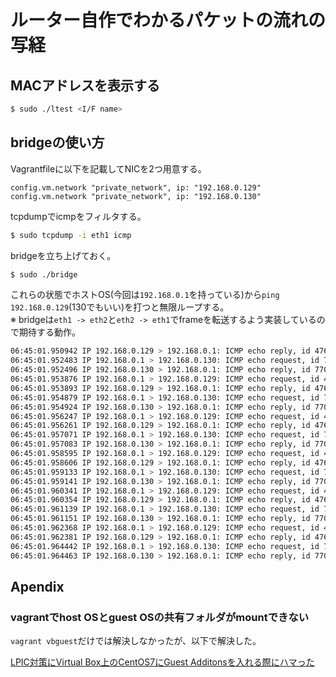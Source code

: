 # ルーター自作でわかるパケットの流れの写経

## MACアドレスを表示する

```sh
$ sudo ./ltest <I/F name>
```

## bridgeの使い方

Vagrantfileに以下を記載してNICを2つ用意する。

```
config.vm.network "private_network", ip: "192.168.0.129"
config.vm.network "private_network", ip: "192.168.0.130"
```

tcpdumpでicmpをフィルタする。

```sh
$ sudo tcpdump -i eth1 icmp
```

bridgeを立ち上げておく。

```sh
$ sudo ./bridge
```

これらの状態でホストOS(今回は`192.168.0.1`を持っている)から`ping 192.168.0.129`(130でもいい)を打つと無限ループする。  
※ bridgeは`eth1 -> eth2`と`eth2 -> eth1`でframeを転送するよう実装しているので期待する動作。

```sh
06:45:01.950942 IP 192.168.0.129 > 192.168.0.1: ICMP echo reply, id 47638, seq 0, length 64
06:45:01.952483 IP 192.168.0.1 > 192.168.0.130: ICMP echo request, id 7703, seq 0, length 64
06:45:01.952496 IP 192.168.0.130 > 192.168.0.1: ICMP echo reply, id 7703, seq 0, length 64
06:45:01.953876 IP 192.168.0.1 > 192.168.0.129: ICMP echo request, id 47638, seq 0, length 64
06:45:01.953893 IP 192.168.0.129 > 192.168.0.1: ICMP echo reply, id 47638, seq 0, length 64
06:45:01.954879 IP 192.168.0.1 > 192.168.0.130: ICMP echo request, id 7703, seq 0, length 64
06:45:01.954924 IP 192.168.0.130 > 192.168.0.1: ICMP echo reply, id 7703, seq 0, length 64
06:45:01.956247 IP 192.168.0.1 > 192.168.0.129: ICMP echo request, id 47638, seq 0, length 64
06:45:01.956261 IP 192.168.0.129 > 192.168.0.1: ICMP echo reply, id 47638, seq 0, length 64
06:45:01.957071 IP 192.168.0.1 > 192.168.0.130: ICMP echo request, id 7703, seq 0, length 64
06:45:01.957083 IP 192.168.0.130 > 192.168.0.1: ICMP echo reply, id 7703, seq 0, length 64
06:45:01.958595 IP 192.168.0.1 > 192.168.0.129: ICMP echo request, id 47638, seq 0, length 64
06:45:01.958606 IP 192.168.0.129 > 192.168.0.1: ICMP echo reply, id 47638, seq 0, length 64
06:45:01.959133 IP 192.168.0.1 > 192.168.0.130: ICMP echo request, id 7703, seq 0, length 64
06:45:01.959141 IP 192.168.0.130 > 192.168.0.1: ICMP echo reply, id 7703, seq 0, length 64
06:45:01.960341 IP 192.168.0.1 > 192.168.0.129: ICMP echo request, id 47638, seq 0, length 64
06:45:01.960354 IP 192.168.0.129 > 192.168.0.1: ICMP echo reply, id 47638, seq 0, length 64
06:45:01.961139 IP 192.168.0.1 > 192.168.0.130: ICMP echo request, id 7703, seq 0, length 64
06:45:01.961151 IP 192.168.0.130 > 192.168.0.1: ICMP echo reply, id 7703, seq 0, length 64
06:45:01.962368 IP 192.168.0.1 > 192.168.0.129: ICMP echo request, id 47638, seq 0, length 64
06:45:01.962381 IP 192.168.0.129 > 192.168.0.1: ICMP echo reply, id 47638, seq 0, length 64
06:45:01.964442 IP 192.168.0.1 > 192.168.0.130: ICMP echo request, id 7703, seq 0, length 64
06:45:01.964463 IP 192.168.0.130 > 192.168.0.1: ICMP echo reply, id 7703, seq 0, length 64
```

## Apendix

### vagrantでhost OSとguest OSの共有フォルダがmountできない

`vagrant vbguest`だけでは解決しなかったが、以下で解決した。

[LPIC対策にVirtual Box上のCentOS7にGuest Additonsを入れる際にハマった](https://qiita.com/YusakuS16/items/94c430a7ef735ed08a16)